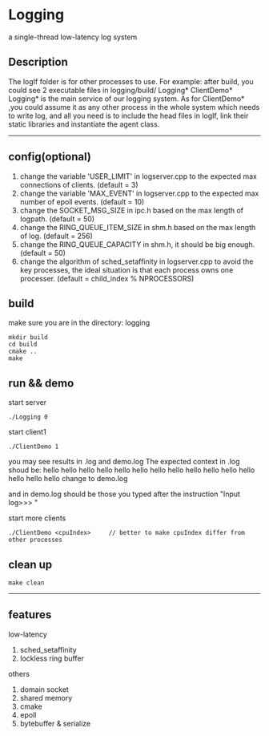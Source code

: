 # Logging
a single-thread low-latency log system

## Description
The logIf folder is for other processes to use.
For example:
after build, you could see 2 executable files in logging/build/   Logging* ClientDemo*
Logging* is the main service of our logging system.
As for ClientDemo* ,you could assume it as any other process in the whole system which needs to write log,
and all you need is to include the head files in logIf, link their static libraries and instantiate the agent class.

***
## config(optional)
1. change the variable 'USER_LIMIT' in logserver.cpp to the expected max connections of clients. (default = 3)
2. change the variable 'MAX_EVENT' in logserver.cpp to the expected max number of epoll events. (default = 10)
3. change the SOCKET_MSG_SIZE in ipc.h based on the max length of logpath. (default = 50)
4. change the RING_QUEUE_ITEM_SIZE in shm.h based on the max length of log. (default = 256)
5. change the RING_QUEUE_CAPACITY in shm.h, it should be big enough. (default = 50)
6. change the algorithm of sched_setaffinity in logserver.cpp to avoid the key processes, the ideal situation is that each
process owns one processer. (default = child_index % NPROCESSORS)

## build
make sure you are in the directory: logging

```
mkdir build
cd build
cmake ..
make
```

## run && demo

start server
```
./Logging 0
```

start client1
```        
./ClientDemo 1
```
you may see results in <clientPid>.log and demo.log
The expected context in <clientPid>.log shoud be:
hello hello hello
hello hello hello
hello hello hello
hello hello hello
hello hello hello
change to demo.log

and in demo.log should be those you typed after the instruction "Input log>>> "

start more clients
```        
./ClientDemo <cpuIndex>     // better to make cpuIndex differ from other processes
```

## clean up
```
make clean
```

***
## features
low-latency
1. sched_setaffinity
2. lockless ring buffer

others
1. domain socket
2. shared memory
3. cmake
4. epoll
5. bytebuffer & serialize